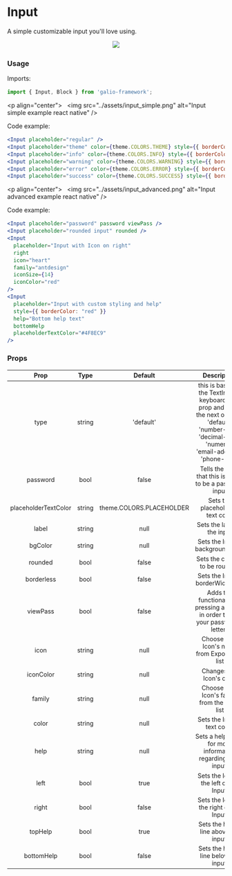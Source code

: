 # Input
A simple customizable input you'll love using.

<p align="center">
 <img src="assets/10.png" />
</p>

### Usage
Imports:
```js
import { Input, Block } from 'galio-framework';
```

<p align="center">
  <img src="../assets/input_simple.png" alt="Input simple example react native" />
</p>

Code example:
```jsx
<Input placeholder="regular" />
<Input placeholder="theme" color={theme.COLORS.THEME} style={{ borderColor: theme.COLORS.THEME }} placeholderTextColor={theme.COLORS.THEME} />
<Input placeholder="info" color={theme.COLORS.INFO} style={{ borderColor: theme.COLORS.INFO }} placeholderTextColor={theme.COLORS.INFO}/>
<Input placeholder="warning" color={theme.COLORS.WARNING} style={{ borderColor: theme.COLORS.WARNING }} placeholderTextColor={theme.COLORS.WARNING}/>
<Input placeholder="error" color={theme.COLORS.ERROR} style={{ borderColor: theme.COLORS.ERROR }} placeholderTextColor={theme.COLORS.ERROR}/>
<Input placeholder="success" color={theme.COLORS.SUCCESS} style={{ borderColor: theme.COLORS.SUCCESS }} placeholderTextColor={theme.COLORS.SUCCESS}/>
```
<p align="center">
  <img src="../assets/input_advanced.png" alt="Input advanced example react native" />
</p>

Code example:
```jsx
<Input placeholder="password" password viewPass />
<Input placeholder="rounded input" rounded />
<Input
  placeholder="Input with Icon on right"
  right
  icon="heart"
  family="antdesign"
  iconSize={14}
  iconColor="red"
/>
<Input
  placeholder="Input with custom styling and help"
  style={{ borderColor: "red" }}
  help="Bottom help text"
  bottomHelp
  placeholderTextColor="#4F8EC9"
/>
```

### Props

|         Prop         |  Type  |          Default         |                                                                            Description                                                                            |
|:--------------------:|:------:|:------------------------:|:-----------------------------------------------------------------------------------------------------------------------------------------------------------------:|
| type                 | string | 'default'                | this is basically the TextInput's keyboardType prop and it has the next options: 'default', 'number-pad', 'decimal-pad', 'numeric', 'email-address', 'phone-pad'. |
| password             |  bool  | false                    | Tells the input that this is going to be a password input                                                                                                         |
| placeholderTextColor | string | theme.COLORS.PLACEHOLDER | Sets the placeholder's text color                                                                                                                                 |
| label                | string | null                     | Sets the label of the input                                                                                                                                       |
| bgColor              | string | null                     | Sets the Input's backgroundColor                                                                                                                                  |
| rounded              | bool   | false                    | Sets the corners to be rounded                                                                                                                                    |
| borderless           | bool   | false                    | Sets the Input's borderWidth to 0                                                                                                                                 |
| viewPass             | bool   | false                    | Adds the functionality of pressing a button in order to see your password's letters                                                                               |
| icon                 | string | null                     | Choose your Icon's name from Expo's icon list                                                                                                                     |
| iconColor            | string | null                     | Changes the Icon's color                                                                                                                                          |
| family               | string | null                     | Choose your Icon's family from the same list                                                                                                                      |
| color                | string | null                     | Sets the Input's text color.                                                                                                                                      |
| help                 | string | null                     | Sets a helper line for more information regarding your input.                                                                                                     |
| left                 | bool   | true                     | Sets the Icon to the left of the Input.                                                                                                                           |
| right                | bool   | false                    | Sets the Icon to the right of the Input.                                                                                                                          |
| topHelp              | bool   | true                     | Sets the helper line above the input.                                                                                                                             |
| bottomHelp           | bool   | false                    | Sets the helper line below the input.                                                                                                                             |


